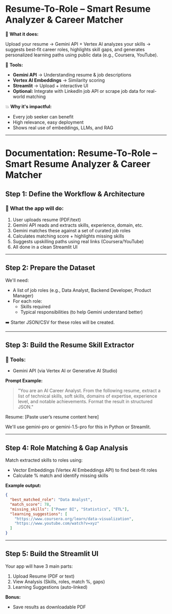 # Resume-To-Role – Smart Resume Analyzer & Career Matcher

🚀 **What it does:**

Upload your resume → Gemini API + Vertex AI analyzes your skills → suggests best-fit career roles, highlights skill gaps, and generates personalized learning paths using public data (e.g., Coursera, YouTube).

🔧 **Tools:**

- **Gemini API** → Understanding resume & job descriptions
- **Vertex AI Embeddings** → Similarity scoring
- **Streamlit** → Upload + interactive UI
- **Optional:** Integrate with LinkedIn job API or scrape job data for real-world matching

💥 **Why it's impactful:**

- Every job seeker can benefit
- High relevance, easy deployment
- Shows real use of embeddings, LLMs, and RAG

---

# Documentation: Resume-To-Role – Smart Resume Analyzer & Career Matcher

## Step 1: Define the Workflow & Architecture

### 🎯 What the app will do:
1. User uploads resume (PDF/text)
2. Gemini API reads and extracts skills, experience, domain, etc.
3. Gemini matches these against a set of curated job roles
4. Calculates matching score + highlights missing skills
5. Suggests upskilling paths using real links (Coursera/YouTube)
6. All done in a clean Streamlit UI

---

## Step 2: Prepare the Dataset

We'll need:
- A list of job roles (e.g., Data Analyst, Backend Developer, Product Manager)
- For each role:
  - Skills required
  - Typical responsibilities (to help Gemini understand better)

➡️ Starter JSON/CSV for these roles will be created.

---

## Step 3: Build the Resume Skill Extractor

### 🔧 Tools:
- Gemini API (via Vertex AI or Generative AI Studio)

**Prompt Example:**
> "You are an AI Career Analyst. From the following resume, extract a list of technical skills, soft skills, domains of expertise, experience level, and notable achievements. Format the result in structured JSON."

Resume:
[Paste user’s resume content here]

We'll use gemini-pro or gemini-1.5-pro for this in Python or Streamlit.

---

## Step 4: Role Matching & Gap Analysis

Match extracted skills to roles using:
- Vector Embeddings (Vertex AI Embeddings API) to find best-fit roles
- Calculate % match and identify missing skills

**Example output:**
```json
{
  "best_matched_role": "Data Analyst",
  "match_score": 78,
  "missing_skills": ["Power BI", "Statistics", "ETL"],
  "learning_suggestions": [
    "https://www.coursera.org/learn/data-visualization",
    "https://www.youtube.com/watch?v=xyz"
  ]
}
```

---

## Step 5: Build the Streamlit UI

Your app will have 3 main parts:
1. Upload Resume (PDF or text)
2. View Analysis (Skills, roles, match %, gaps)
3. Learning Suggestions (auto-linked)

**Bonus:**
- Save results as downloadable PDF
